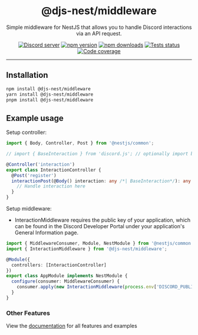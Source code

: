 <div align="center">
    <h1>@djs-nest/middleware</h1>
    Simple middleware for NestJS that allows you to handle Discord interactions via an API request.
    <br/>
    <p>
        <a href="https://discord.gg/ZTapEzyD6G"><img src="https://img.shields.io/discord/222078108977594368?color=5865F2&logo=discord&logoColor=white" alt="Discord server" /></a>
		<a href="https://www.npmjs.com/package/@djs-nest/middleware"><img src="https://img.shields.io/npm/v/@djs-nest/middleware.svg?maxAge=3600" alt="npm version" /></a>
		<a href="https://www.npmjs.com/package/@djs-nest/middleware"><img src="https://img.shields.io/npm/dt/@djs-nest/middleware.svg?maxAge=3600" alt="npm downloads" /></a>
		<a href="https://github.com/djs-nest/djs-nest/actions"><img src="https://github.com/djs-nest/djs-nest/actions/workflows/tests.yml/badge.svg" alt="Tests status" /></a>
		<a href="https://codecov.io/gh/djs-nest/djs-nest" ><img src="https://codecov.io/gh/djs-nest/djs-nest/branch/main/graph/badge.svg?flag=middleware" alt="Code coverage" /></a>
	</p>
</div>

---

## Installation

```bash
npm install @djs-nest/middleware
yarn install @djs-nest/middleware
pnpm install @djs-nest/middleware
```

## Example usage

Setup controller:

```ts
import { Body, Controller, Post } from '@nestjs/common';

// import { BaseInteraction } from 'discord.js'; // optionally import base interaction type if you want to use it from discord.js

@Controller('interaction')
export class InteractionController {
  @Post('register')
  interactionPost(@Body() interaction: any /*| BaseInteraction*/): any {
    // Handle interaction here
  }
}
```

Setup middleware:

- InteractionMiddleware requires the public key of your application, which can be found in the Discord Developer Portal
  under your application's General Information page.

```ts
import { MiddlewareConsumer, Module, NestModule } from '@nestjs/common';
import { InteractionMiddleware } from '@djs-nest/middleware';

@Module({
  controllers: [InteractionController]
})
export class AppModule implements NestModule {
  configure(consumer: MiddlewareConsumer) {
    consumer.apply(new InteractionMiddleware(process.env['DISCORD_PUBLIC_KEY'])).forRoutes('interaction');
  }
}
```

### Other Features

View the [documentation][documentation] for all features and examples

[documentation]: https://djs-nest.github.io/djs-nest/
